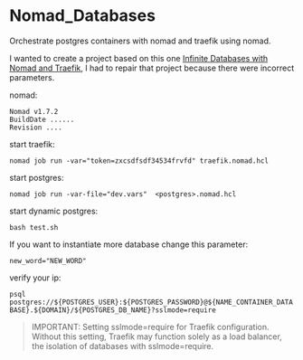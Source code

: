 # Nomad_Databases

Orchestrate postgres containers with nomad and traefik using nomad.

I wanted to create a project based on this one [Infinite Databases with Nomad and Traefik](https://thekevinwang.com/2023/09/24/infinite-dbs-with-nomad), I had to repair that project because there were incorrect parameters.

nomad:

```
Nomad v1.7.2
BuildDate ......
Revision ....
```

start traefik:

`nomad job run -var="token=zxcsdfsdf34534frvfd" traefik.nomad.hcl`

start postgres:

`nomad job run -var-file="dev.vars"  <postgres>.nomad.hcl`

start dynamic postgres:

`bash test.sh`

If you want to instantiate more database change this parameter:

`new_word="NEW_WORD"`

verify your ip:

`psql postgres://${POSTGRES_USER}:${POSTGRES_PASSWORD}@${NAME_CONTAINER_DATABASE}.${DOMAIN}/${POSTGRES_DB_NAME}?sslmode=require`

> IMPORTANT: Setting sslmode=require for Traefik configuration. Without this setting, Traefik may function solely as a load balancer, the isolation of databases with sslmode=require.
